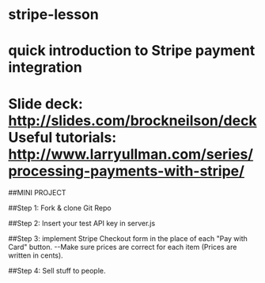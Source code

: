 stripe-lesson
=============

quick introduction to Stripe payment integration
=============
Slide deck: http://slides.com/brockneilson/deck
Useful tutorials: http://www.larryullman.com/series/processing-payments-with-stripe/
=============
##MINI PROJECT

##Step 1:
Fork & clone Git Repo

##Step 2: 
Insert your test API key in server.js

##Step 3:
implement Stripe Checkout form in the place of each "Pay with Card" button.
  --Make sure prices are correct for each item (Prices are written in cents).
  
##Step 4:
Sell stuff to people.


